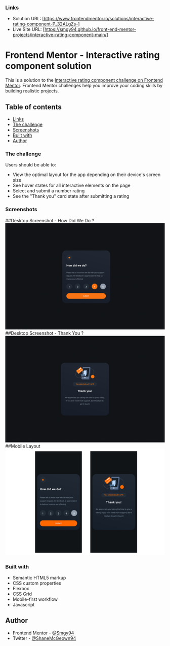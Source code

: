 ### Links

- Solution URL: [https://www.frontendmentor.io/solutions/interactive-rating-component-P_32ALgZs-]
- Live Site URL: [https://smgy94.github.io/front-end-mentor-projects/interactive-rating-component-main/]

# Frontend Mentor - Interactive rating component solution

This is a solution to the [Interactive rating component challenge on Frontend Mentor](https://www.frontendmentor.io/challenges/interactive-rating-component-koxpeBUmI). Frontend Mentor challenges help you improve your coding skills by building realistic projects.

## Table of contents

- [Links](#links)
- [The challenge](#the-challenge)
- [Screenshots](#screenshots)
- [Built with](#built-with)
- [Author](#author)

### The challenge

Users should be able to:

- View the optimal layout for the app depending on their device's screen size
- See hover states for all interactive elements on the page
- Select and submit a number rating
- See the "Thank you" card state after submitting a rating

### Screenshots

##Desktop Screenshot - How Did We Do ?
![Choose your rating - desktop](./design/screenshot-desktop-01.png)
##Desktop Screenshot - Thank You ?
![Thank you for your rating - desktop](./design/screenshot-desktop-02.png)
##Mobile Layout
![mobile layout](./design/screenshot-mobile-01.png)

### Built with

- Semantic HTML5 markup
- CSS custom properties
- Flexbox
- CSS Grid
- Mobile-first workflow
- Javascript

## Author

- Frontend Mentor - [@Smgy94](https://www.frontendmentor.io/profile/Smgy94)
- Twitter - [@ShaneMcGeown94](https://twitter.com/ShaneMcGeown94)

